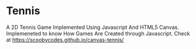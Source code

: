 # Tennis
A 2D Tennis Game Implemented Using Javascript And HTML5 Canvas. Implemeneted to know How Games Are Created through Javascript.
Check at  https://scoobycodes.github.io/canvas-tennis/
